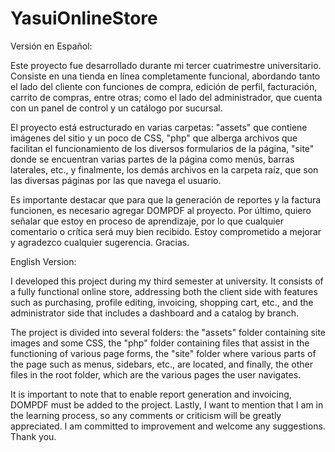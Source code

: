 # YasuiOnlineStore

Versión en Español:

Este proyecto fue desarrollado durante mi tercer cuatrimestre universitario. Consiste en una tienda en línea completamente funcional, abordando tanto el lado del cliente con funciones de compra, edición de perfil, facturación, carrito de compras, entre otras; como el lado del administrador, que cuenta con un panel de control y un catálogo por sucursal.

El proyecto está estructurado en varias carpetas: "assets" que contiene imágenes del sitio y un poco de CSS, "php" que alberga archivos que facilitan el funcionamiento de los diversos formularios de la página, "site" donde se encuentran varias partes de la página como menús, barras laterales, etc., y finalmente, los demás archivos en la carpeta raíz, que son las diversas páginas por las que navega el usuario.

Es importante destacar que para que la generación de reportes y la factura funcionen, es necesario agregar DOMPDF al proyecto. Por último, quiero señalar que estoy en proceso de aprendizaje, por lo que cualquier comentario o crítica será muy bien recibido. Estoy comprometido a mejorar y agradezco cualquier sugerencia. Gracias.

English Version:

I developed this project during my third semester at university. It consists of a fully functional online store, addressing both the client side with features such as purchasing, profile editing, invoicing, shopping cart, etc., and the administrator side that includes a dashboard and a catalog by branch.

The project is divided into several folders: the "assets" folder containing site images and some CSS, the "php" folder containing files that assist in the functioning of various page forms, the "site" folder where various parts of the page such as menus, sidebars, etc., are located, and finally, the other files in the root folder, which are the various pages the user navigates.

It is important to note that to enable report generation and invoicing, DOMPDF must be added to the project. Lastly, I want to mention that I am in the learning process, so any comments or criticism will be greatly appreciated. I am committed to improvement and welcome any suggestions. Thank you.
